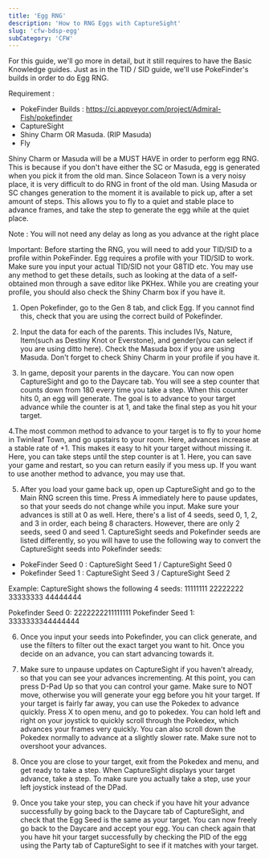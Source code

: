 ```yaml
---
title: 'Egg RNG'
description: 'How to RNG Eggs with CaptureSight'
slug: 'cfw-bdsp-egg'
subCategory: 'CFW'
---
```


For this guide, we'll go more in detail, but it still requires to have the Basic Knowledge guides. Just as in the TID / SID guide, we'll use PokeFinder's builds in order to do Egg RNG. 

Requirement :
- PokeFinder Builds : https://ci.appveyor.com/project/Admiral-Fish/pokefinder
- CaptureSight
- Shiny Charm OR Masuda. (RIP Masuda)
- Fly

Shiny Charm or Masuda will be a MUST HAVE in order to perform egg RNG. This is because if you don't have either the SC or Masuda, egg is generated when you pick it from the old man. Since Solaceon Town is a very noisy place, it is very difficult to do RNG in front of the old man. Using Masuda or SC changes generation to the moment it is available to pick up, after a set amount of steps. This allows you to fly to a quiet and stable place to advance frames, and take the step to generate the egg while at the quiet place.

Note : You will not need any delay as long as you advance at the right place

Important: Before starting the RNG, you will need to add your TID/SID to a profile within PokeFinder. Egg requires a profile with your TID/SID to work. Make sure you input your actual TID/SID not your G8TID etc. You may use any method to get these details, such as looking at the data of a self-obtained mon through a save editor like PKHex. While you are creating your profile, you should also check the Shiny Charm box if you have it.

1. Open Pokefinder, go to the Gen 8 tab, and click Egg. If you cannot find this, check that you are using the correct build of Pokefinder.

2. Input the data for each of the parents. This includes IVs, Nature, Item(such as Destiny Knot or Everstone), and gender(you can select if you are using ditto here). Check the Masuda box if you are using Masuda. Don't forget to check Shiny Charm in your profile if you have it.

3. In game, deposit your parents in the daycare. You can now open CaptureSight and go to the Daycare tab. You will see a step counter that counts down from 180 every time you take a step. When this counter hits 0, an egg will generate. The goal is to advance to your target advance while the counter is at 1, and take the final step as you hit your target.

4.The most common method to advance to your target is to fly to your home in Twinleaf Town, and go upstairs to your room. Here, advances increase at a stable rate of +1. This makes it easy to hit your target without missing it. Here, you can take steps until the step counter is at 1. Here, you can save your game and restart, so you can return easily if you mess up. If you want to use another method to advance, you may use that.

5. After you load your game back up, open up CaptureSight and go to the Main RNG screen this time. Press A immediately here to pause updates, so that your seeds do not change while you input. Make sure your advances is still at 0 as well. Here, there's a list of 4 seeds, seed 0, 1, 2, and 3 in order, each being 8 characters. However, there are only 2 seeds, seed 0 and seed 1. CaptureSight seeds and Pokefinder seeds are listed differently, so you will have to use the following way to convert the CaptureSight seeds into Pokefinder seeds:

- PokeFinder Seed 0 : CaptureSight Seed 1 / CaptureSight Seed 0
- Pokefinder Seed 1 : CaptureSight Seed 3 / CaptureSight Seed 2

Example:
CaptureSight shows the following 4 seeds:
11111111
22222222
33333333
44444444

Pokefinder Seed 0: 2222222211111111
Pokefinder Seed 1: 3333333344444444

6. Once you input your seeds into Pokefinder, you can click generate, and use the filters to filter out the exact target you want to hit. Once you decide on an advance, you can start advancing towards it.


7. Make sure to unpause updates on CaptureSight if you haven't already, so that you can see your advances incrementing. At this point, you can press D-Pad Up so that you can control your game. Make sure to NOT move, otherwise you will generate your egg before you hit your target. If your target is fairly far away, you can use the Pokedex to advance quickly. Press X to open menu, and go to pokedex. You can hold left and right on your joystick to quickly scroll through the Pokedex, which advances your frames very quickly. You can also scroll down the Pokedex normally to advance at a slightly slower rate. Make sure not to overshoot your advances. 


8. Once you are close to your target, exit from the Pokedex and menu, and get ready to take a step. When CaptureSight displays your target advance, take a step. To make sure you actually take a step, use your left joystick instead of the DPad.

9. Once you take your step, you can check if you have hit your advance successfully by going back to the Daycare tab of CaptureSight, and check that the Egg Seed is the same as your target. You can now freely go back to the Daycare and accept your egg. You can check again that you have hit your target successfully by checking the PID of the egg using the Party tab of CaptureSight to see if it matches with your target. 
